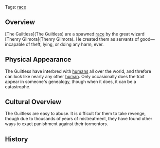 Tags: [race](Races)

## Overview

[The Guiltless](The Guiltless) are a spawned [race](Races) by the great wizard [Thenry Gilmora](Thenry Gilmora). He created them as servants of good—incapable of theft, lying, or doing any harm, ever.

## Physical Appearance

The Guiltless have interbred with [humans](Humans) all over the world, and threfore can look like nearly any other [human](Humans). Only occasionally does the trait appear in someone's genealogy, though when it does, it can be a catastrophe.

## Cultural Overview

The Guiltless are easy to abuse. It is difficult for them to take revenge, though due to thousands of years of mistreatment, they have found other ways to exact punishment against their tormentors.

## History


